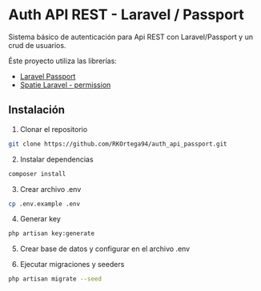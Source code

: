 # Auth API REST - Laravel / Passport

Sistema básico de autenticación para Api REST con Laravel/Passport y un crud de usuarios.

Éste proyecto utiliza las librerías:

-   [Laravel Passport](https://laravel.com/docs/10.x/passport)
-   [Spatie Laravel - permission](https://spatie.be/docs/laravel-permission/v5/introduction)

## Instalación

1. Clonar el repositorio

```bash
git clone https://github.com/RKOrtega94/auth_api_passport.git
```

2. Instalar dependencias

```bash
composer install
```

3. Crear archivo .env

```bash
cp .env.example .env
```

4. Generar key

```bash
php artisan key:generate
```

5. Crear base de datos y configurar en el archivo .env

6. Ejecutar migraciones y seeders

```bash
php artisan migrate --seed
```
